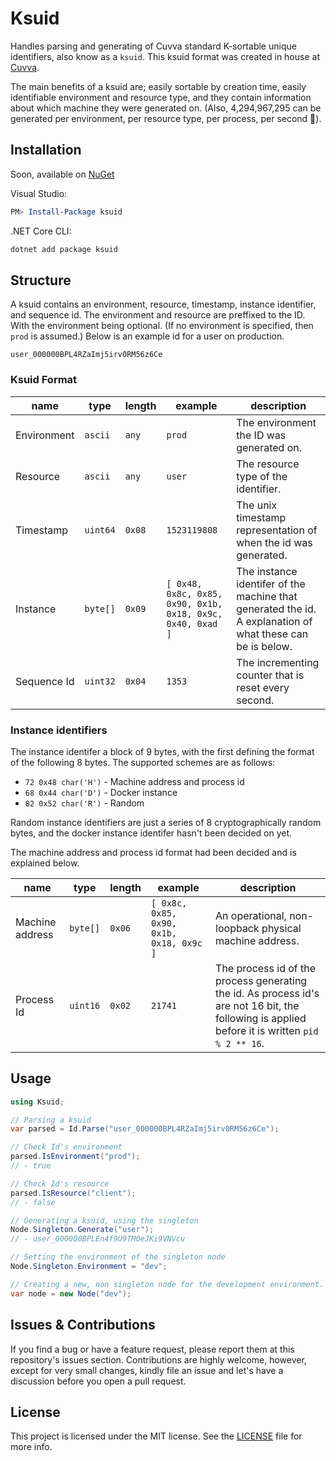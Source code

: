# Ksuid

Handles parsing and generating of Cuvva standard K-sortable unique identifiers, also know as a `ksuid`. This ksuid format was created in house at [Cuvva](https://github.com/cuvva).

The main benefits of a ksuid are; easily sortable by creation time, easily identifiable environment and resource type, and they contain information about which machine they were generated on. (Also, 4,294,967,295 can be generated per environment, per resource type, per process, per second 🎉).

## Installation

Soon, available on [NuGet](https://www.nuget.org/packages/ksuid/)

Visual Studio:

```powershell
PM> Install-Package ksuid
```

.NET Core CLI:

```bash
dotnet add package ksuid
```

## Structure

A ksuid contains an environment, resource, timestamp, instance identifier, and sequence id. The environment and resource are preffixed to the ID. With the environment being optional. (If no environment is specified, then `prod` is assumed.) Below is an example id for a user on production.

`user_000000BPL4RZaImj5irv0RM56z6Ce`

### Ksuid Format

| name | type | length | example | description |
| ---- | ---- | ------ | ------- | ----------- |
| Environment | `ascii` | `any` | `prod` | The environment the ID was generated on. |
| Resource | `ascii` | `any` | `user` | The resource type of the identifier. |
| Timestamp | `uint64` | `0x08` | `1523119808` | The unix timestamp representation of when the id was generated. |
| Instance | `byte[]` | `0x09` | `[ 0x48, 0x8c, 0x85, 0x90, 0x1b, 0x18, 0x9c, 0x40, 0xad ]` | The instance identifer of the machine that generated the id. A explanation of what these can be is below. |
| Sequence Id | `uint32` | `0x04` | `1353` | The incrementing counter that is reset every second. |

### Instance identifiers

The instance identifer a block of 9 bytes, with the first defining the format of the following 8 bytes. The supported schemes are as follows:

- `72 0x48 char('H')` - Machine address and process id
- `68 0x44 char('D')` - Docker instance
- `82 0x52 char('R')` - Random

Random instance identifiers are just a series of 8 cryptographically random bytes, and the docker instance identifer hasn't been decided on yet.

The machine address and process id format had been decided and is explained below.

| name | type | length | example | description |
| ---- | ---- | ------ | ------- | ----------- |
| Machine address | `byte[]` | `0x06` | `[ 0x8c, 0x85, 0x90, 0x1b, 0x18, 0x9c ]` | An operational, non-loopback physical machine address. |
| Process Id | `uint16` | `0x02` | `21741` | The process id of the process generating the id. As process id's are not 16 bit, the following is applied before it is written `pid % 2 ** 16`. |


## Usage

```csharp
using Ksuid;

// Parsing a ksuid
var parsed = Id.Parse("user_000000BPL4RZaImj5irv0RM56z6Ce");

// Check Id's environment
parsed.IsEnvironment("prod");
// - true

// Check Id's resource
parsed.IsResource("client");
// - false

// Generating a ksuid, using the singleton
Node.Singleton.Generate("user");
// - user_000000BPLEn4f9U9TM0eJKi9VNVcu

// Setting the environment of the singleton node
Node.Singleton.Environment = "dev";

// Creating a new, non singleton node for the development environment.
var node = new Node("dev");
```

## Issues & Contributions

If you find a bug or have a feature request, please report them at this repository's issues section. Contributions are highly welcome, however, except for very small changes, kindly file an issue and let's have a discussion before you open a pull request.

## License

This project is licensed under the MIT license. See the [LICENSE](LICENSE) file for more info.
